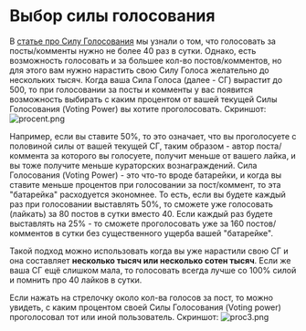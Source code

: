 # Выбор силы голосования

В [статье про Силу Голосования](chto-takoe-sila-golosovaniya-i-skolko-postov-mozhno-laikat-za-sutki.md) мы узнали о том, что голосовать за посты/комменты нужно не более 40 раз в сутки. Однако, есть возможность голосовать и за большее кол-во постов/комментов, но для этого вам нужно нарастить свою Силу Голоса желательно до нескольких тысяч. Когда ваша Сила Голоса \(далее - СГ\) вырастит до 500, то при голосовании за посты и комменты у вас появится возможность выбирать с каким процентом от вашей текущей Силы Голосования \(Voting Power\) вы хотите проголосовать. Скриншот: ![procent.png](https://images.golos.io/DQmYWa71fWjV7QUWW5ju7AGBLv2RZCsBsTCwZnbHZaAXB7t/procent.png)

Например, если вы ставите 50%, то это означает, что вы проголосуете с половиной силы от вашей текущей СГ, таким образом - автор поста/коммента за которого вы голосуете, получит меньше от вашего лайка, и вы тоже получите меньше кураторских вознаграждений. Сила Голосования \(Voting Power\) - это что-то вроде батарейки, и когда вы ставите меньше процентов при голосовании за пост/коммент, то эта "батарейка" расходуется экономнее. То есть, если вы будете каждый раз при голосовании выставлять 50%, то сможете уже голосовать \(лайкать\) за 80 постов в сутки вместо 40. Если каждый раз будете выставлять на 25% - то сможете проголосовать уже за 160 постов/комментов в сутки без существенного ущерба вашей "батарейке".

Такой подход можно использовать когда вы уже нарастили свою СГ и она составляет **несколько тысяч или несколько сотен тысяч**. Если же ваша СГ ещё слишком мала, то голосовать всегда лучше со 100% силой и помнить про 40 лайков в сутки.

Если нажать на стрелочку около кол-ва голосов за пост, то можно увидеть, с каким процентом своей Силы Голосования \(Voting power\) проголосовал тот или иной пользователь. Скриншот: ![proc3.png](https://images.golos.io/DQmde86bihzC1FZ8h5BZB5AnuSRatRqVyzRRCWEs91EFcbe/proc3.png)

